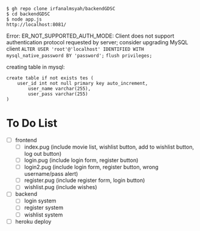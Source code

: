 	$ gh repo clone irfanalmsyah/backendGDSC
	$ cd backendGDSC
	$ node app.js
	http://localhost:8081/
	
Error: ER_NOT_SUPPORTED_AUTH_MODE: Client does not support authentication protocol requested by server; consider upgrading MySQL client
`ALTER USER 'root'@'localhost' IDENTIFIED WITH mysql_native_password BY 'password';`
`flush privileges;`

creating table in mysql:

	create table if not exists tes (
		user_id int not null primary key auto_increment,
    		user_name varchar(255),
    		user_pass varchar(255)
	)

# To Do List
- [ ] frontend
	 - [ ] index.pug (include movie list, wishlist button, add to wishlist button, log out button)
	 - [ ] login.pug (include login form, register button)
	 - [ ] login2.pug (include login form, register button, wrong username/pass alert)
	 - [ ] register.pug (include register form, login button)
	 - [ ] wishlist.pug (include wishes)
 
 - [ ] backend
	 - [ ] login system
	 - [ ] register system
	 - [ ] wishlist system
 - [ ] heroku deploy
